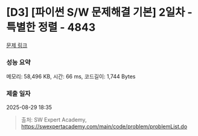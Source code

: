 # [D3] [파이썬 S/W 문제해결 기본] 2일차 - 특별한 정렬 - 4843 

[문제 링크](https://swexpertacademy.com/main/code/problem/problemDetail.do?contestProbId=AWTLeicaqHcDFAVT) 

### 성능 요약

메모리: 58,496 KB, 시간: 66 ms, 코드길이: 1,744 Bytes

### 제출 일자

2025-08-29 18:35



> 출처: SW Expert Academy, https://swexpertacademy.com/main/code/problem/problemList.do